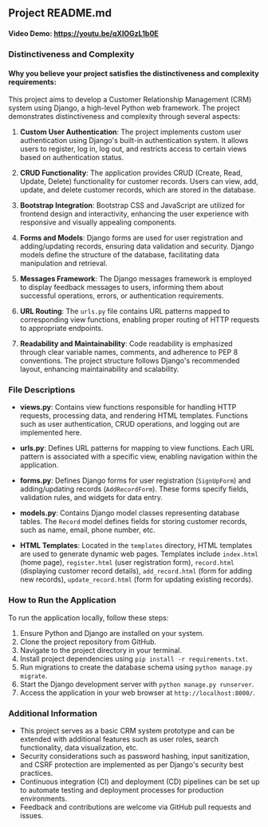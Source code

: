 ## Project README.md

#### Video Demo:  <https://youtu.be/qXlOGzL1b0E>

### Distinctiveness and Complexity

#### Why you believe your project satisfies the distinctiveness and complexity requirements:

This project aims to develop a Customer Relationship Management (CRM) system using Django, a high-level Python web framework. The project demonstrates distinctiveness and complexity through several aspects:

1. **Custom User Authentication**: The project implements custom user authentication using Django's built-in authentication system. It allows users to register, log in, log out, and restricts access to certain views based on authentication status.

2. **CRUD Functionality**: The application provides CRUD (Create, Read, Update, Delete) functionality for customer records. Users can view, add, update, and delete customer records, which are stored in the database.

3. **Bootstrap Integration**: Bootstrap CSS and JavaScript are utilized for frontend design and interactivity, enhancing the user experience with responsive and visually appealing components.

4. **Forms and Models**: Django forms are used for user registration and adding/updating records, ensuring data validation and security. Django models define the structure of the database, facilitating data manipulation and retrieval.

5. **Messages Framework**: The Django messages framework is employed to display feedback messages to users, informing them about successful operations, errors, or authentication requirements.

6. **URL Routing**: The `urls.py` file contains URL patterns mapped to corresponding view functions, enabling proper routing of HTTP requests to appropriate endpoints.

7. **Readability and Maintainability**: Code readability is emphasized through clear variable names, comments, and adherence to PEP 8 conventions. The project structure follows Django's recommended layout, enhancing maintainability and scalability.

### File Descriptions

- **views.py**: Contains view functions responsible for handling HTTP requests, processing data, and rendering HTML templates. Functions such as user authentication, CRUD operations, and logging out are implemented here.
  
- **urls.py**: Defines URL patterns for mapping to view functions. Each URL pattern is associated with a specific view, enabling navigation within the application.

- **forms.py**: Defines Django forms for user registration (`SignUpForm`) and adding/updating records (`AddRecordForm`). These forms specify fields, validation rules, and widgets for data entry.

- **models.py**: Contains Django model classes representing database tables. The `Record` model defines fields for storing customer records, such as name, email, phone number, etc.

- **HTML Templates**: Located in the `templates` directory, HTML templates are used to generate dynamic web pages. Templates include `index.html` (home page), `register.html` (user registration form), `record.html` (displaying customer record details), `add_record.html` (form for adding new records), `update_record.html` (form for updating existing records).

### How to Run the Application

To run the application locally, follow these steps:

1. Ensure Python and Django are installed on your system.
2. Clone the project repository from GitHub.
3. Navigate to the project directory in your terminal.
4. Install project dependencies using `pip install -r requirements.txt`.
5. Run migrations to create the database schema using `python manage.py migrate`.
6. Start the Django development server with `python manage.py runserver`.
7. Access the application in your web browser at `http://localhost:8000/`.

### Additional Information

- This project serves as a basic CRM system prototype and can be extended with additional features such as user roles, search functionality, data visualization, etc.
- Security considerations such as password hashing, input sanitization, and CSRF protection are implemented as per Django's security best practices.
- Continuous integration (CI) and deployment (CD) pipelines can be set up to automate testing and deployment processes for production environments.
- Feedback and contributions are welcome via GitHub pull requests and issues.
